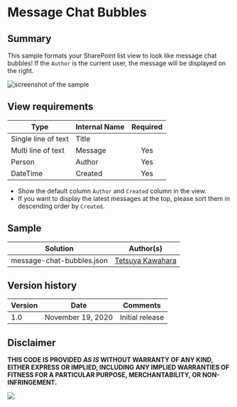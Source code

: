 # Message Chat Bubbles

## Summary
This sample formats your SharePoint list view to look like message chat bubbles! If the `Author` is the current user, the message will be displayed on the right.

![screenshot of the sample](./assets/screenshot.png)

## View requirements

|Type|Internal Name|Required|
|---|---|:---:|
|Single line of text|Title||
|Multi line of text|Message|Yes|
|Person|Author|Yes|
|DateTime|Created|Yes|

* Show the default column `Author` and `Created` column in the view.
* If you want to display the latest messages at the top, please sort them in descending order by `Created`.

## Sample

Solution|Author(s)
--------|---------
message-chat-bubbles.json | [Tetsuya Kawahara](https://github.com/tecchan1107)

## Version history

Version |Date              |Comments
--------|------------------|--------
1.0     |November 19, 2020 |Initial release


## Disclaimer
**THIS CODE IS PROVIDED *AS IS* WITHOUT WARRANTY OF ANY KIND, EITHER EXPRESS OR IMPLIED, INCLUDING ANY IMPLIED WARRANTIES OF FITNESS FOR A PARTICULAR PURPOSE, MERCHANTABILITY, OR NON-INFRINGEMENT.**

<img src="https://pnptelemetry.azurewebsites.net/list-formatting/view-samples/message-chat-bubbles" />
